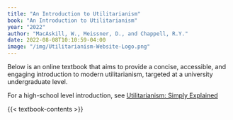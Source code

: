 ```yaml
---
title: "An Introduction to Utilitarianism"
book: "An Introduction to Utilitarianism"
year: "2022"
author: "MacAskill, W., Meissner, D., and Chappell, R.Y."
date: 2022-08-08T10:10:59-04:00
image: "/img/Utilitarianism-Website-Logo.png"
---
```


Below is an online textbook that aims to provide a concise, accessible, and engaging introduction to modern utilitarianism, targeted at a university undergraduate level.

For a high-school level introduction, see [Utilitarianism: Simply Explained](/utilitarianism-for-high-school-students/)

{{< textbook-contents >}}
